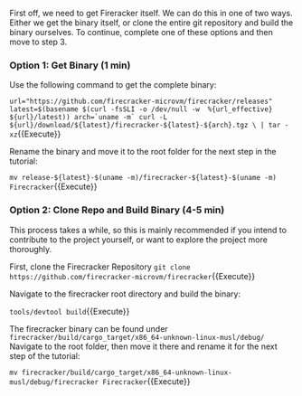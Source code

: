 First off, we need to get Fireracker itself. We can do this in one of two ways. Either we get the binary itself, or clone the entire git repository and build the binary ourselves. To continue, complete one of these options and then move to step 3.

### Option 1: Get Binary (1 min)

Use the following command to get the complete binary:

``url="https://github.com/firecracker-microvm/firecracker/releases"
latest=$(basename $(curl -fsSLI -o /dev/null -w  %{url_effective} ${url}/latest))
arch=`uname -m`
curl -L ${url}/download/${latest}/firecracker-${latest}-${arch}.tgz \
| tar -xz``{{Execute}}

Rename the binary and move it to the root folder for the next step in the tutorial:

`mv release-${latest}-$(uname -m)/firecracker-${latest}-$(uname -m) Firecracker`{{Execute}}

### Option 2: Clone Repo and Build Binary (4-5 min)
This process takes a while, so this is mainly recommended if you intend to contribute to the project yourself, or want to explore the project more thoroughly.

First, clone the Firecracker Repository
`git clone https://github.com/firecracker-microvm/firecracker`{{Execute}}

Navigate to the firecracker root directory and build the binary:

`tools/devtool build`{{Execute}}

The firecracker binary can be found under   `firecracker/build/cargo_target/x86_64-unknown-linux-musl/debug/` Navigate to the root folder, then move it there and rename it for the next step of the tutorial:

`mv firecracker/build/cargo_target/x86_64-unknown-linux-musl/debug/firecracker Firecracker`{{Execute}}